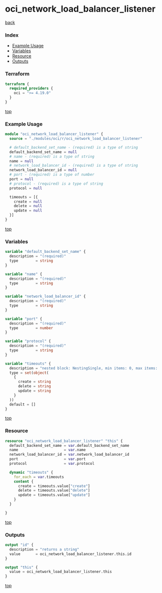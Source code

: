 # oci_network_load_balancer_listener

[back](../oci.md)

### Index

- [Example Usage](#example-usage)
- [Variables](#variables)
- [Resource](#resource)
- [Outputs](#outputs)

### Terraform

```terraform
terraform {
  required_providers {
    oci = ">= 4.19.0"
  }
}
```

[top](#index)

### Example Usage

```terraform
module "oci_network_load_balancer_listener" {
  source = "./modules/oci/r/oci_network_load_balancer_listener"

  # default_backend_set_name - (required) is a type of string
  default_backend_set_name = null
  # name - (required) is a type of string
  name = null
  # network_load_balancer_id - (required) is a type of string
  network_load_balancer_id = null
  # port - (required) is a type of number
  port = null
  # protocol - (required) is a type of string
  protocol = null

  timeouts = [{
    create = null
    delete = null
    update = null
  }]
}
```

[top](#index)

### Variables

```terraform
variable "default_backend_set_name" {
  description = "(required)"
  type        = string
}

variable "name" {
  description = "(required)"
  type        = string
}

variable "network_load_balancer_id" {
  description = "(required)"
  type        = string
}

variable "port" {
  description = "(required)"
  type        = number
}

variable "protocol" {
  description = "(required)"
  type        = string
}

variable "timeouts" {
  description = "nested block: NestingSingle, min items: 0, max items: 0"
  type = set(object(
    {
      create = string
      delete = string
      update = string
    }
  ))
  default = []
}
```

[top](#index)

### Resource

```terraform
resource "oci_network_load_balancer_listener" "this" {
  default_backend_set_name = var.default_backend_set_name
  name                     = var.name
  network_load_balancer_id = var.network_load_balancer_id
  port                     = var.port
  protocol                 = var.protocol

  dynamic "timeouts" {
    for_each = var.timeouts
    content {
      create = timeouts.value["create"]
      delete = timeouts.value["delete"]
      update = timeouts.value["update"]
    }
  }

}
```

[top](#index)

### Outputs

```terraform
output "id" {
  description = "returns a string"
  value       = oci_network_load_balancer_listener.this.id
}

output "this" {
  value = oci_network_load_balancer_listener.this
}
```

[top](#index)
